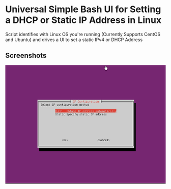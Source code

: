 
# Universal Simple Bash UI for Setting a DHCP or Static IP Address in Linux

Script identifies with Linux OS you're running (Currently Supports CentOS and Ubuntu) and drives a UI to set a static IPv4 or DHCP Address


## Screenshots

![App Screenshot](/images/image_01.png)

